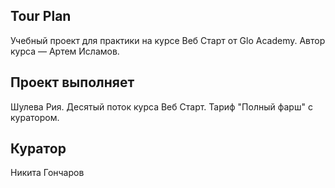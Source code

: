 ## Tour Plan
Учебный проект для практики на курсе Веб Старт от Glo Academy. Автор курса — Артем Исламов.  
## Проект выполняет
Шулева Рия. Деcятый поток курса Веб Старт. Тариф "Полный фарш" с куратором.  
## Куратор
Никита Гончаров
